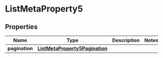 

# ListMetaProperty5


## Properties

| Name | Type | Description | Notes |
|------------ | ------------- | ------------- | -------------|
|**pagination** | [**ListMetaProperty5Pagination**](ListMetaProperty5Pagination.md) |  |  |



